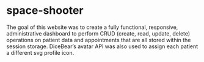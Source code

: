 # space-shooter

The goal of this website was to create a fully functional, responsive, administrative dashboard to perform CRUD (create, read, update, delete)
operations on patient data and appointments that are all stored within the session storage. DiceBear’s avatar API was also used to assign each
patient a different svg profile icon.
